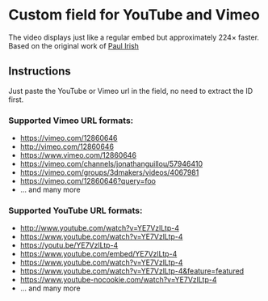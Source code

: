# Custom field for YouTube and Vimeo
The video displays just like a regular embed but approximately 224× faster. Based on the original work of [Paul Irish](https://github.com/paulirish/lite-youtube-embed)

## Instructions
Just paste the YouTube or Vimeo url in the field, no need to extract the ID first.

### Supported Vimeo URL formats:
- https://vimeo.com/12860646
- http://vimeo.com/12860646
- https://www.vimeo.com/12860646
- https://vimeo.com/channels/jonathanguillou/57946410
- https://vimeo.com/groups/3dmakers/videos/4067981
- https://vimeo.com/12860646?query=foo
- ... and many more

### Supported YouTube URL formats:
- http://www.youtube.com/watch?v=YE7VzlLtp-4
- https://www.youtube.com/watch?v=YE7VzlLtp-4
- https://youtu.be/YE7VzlLtp-4
- https://www.youtube.com/embed/YE7VzlLtp-4
- https://www.youtube.com/watch?v=YE7VzlLtp-4
- https://www.youtube.com/watch?v=YE7VzlLtp-4&feature=featured
- https://www.youtube-nocookie.com/watch?v=YE7VzlLtp-4
- ... and many more